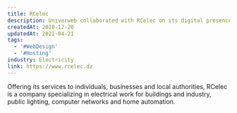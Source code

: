 ```yaml
---
title: RCelec
description: Univerweb collaborated with RCelec on its digital presence. We created the website and we provide hosting.
createdAt: 2020-12-20
updatedAt: 2021-04-21
tags:
  - '#WebDesign'
  - '#Hosting'
industry: Electricity
link: https://www.rcelec.dz
---
```


Offering its services to individuals, businesses and local authorities, RCelec is a company specializing in electrical work for buildings and industry, public lighting, computer networks and home automation.
